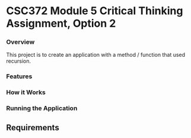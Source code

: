 # CSC372 Module 5 Critical Thinking Assignment, Option 2

### Overview
This project is to create an application with a method / function that used recursion.

### Features

### How it Works

### Running the Application

## Requirements
